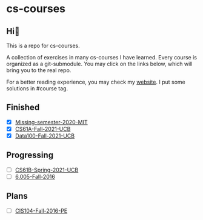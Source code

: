 # cs-courses

## Hi:wave:

This is a repo for cs-courses.



A collection of exercises in many cs-courses I have learned. Every course is organized as a git-submodule. You may click on the links below, which will bring you to the real repo.



For a better reading experience, you may check my [website](https://martinlwx.github.io). I put some solutions in #course tag.

## Finished

-   [x] [Missing-semester-2020-MIT](https://github.com/MartinLwx/Missing-semester-2020-MIT)
-   [x] [CS61A-Fall-2021-UCB](https://github.com/MartinLwx/CS61A-Fall-2021-UCB)
-   [x] [Data100-Fall-2021-UCB](https://github.com/MartinLwx/Data100-Fall-2021-UCB)

## Progressing

-   [ ] [CS61B-Spring-2021-UCB](https://github.com/MartinLwx/CS61B-Spring-2021-UCB)
-   [ ] [6.005-Fall-2016](https://web.mit.edu/6.005/www/sp16/)

## Plans


-   [ ] [CIS104-Fall-2016-PE](https://www.seas.upenn.edu/~cis194/fall16/)

